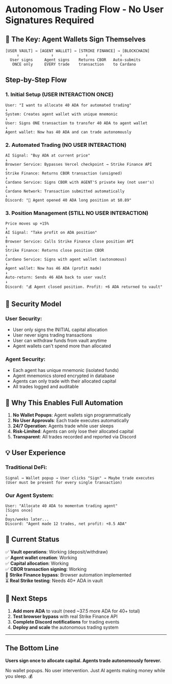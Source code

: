# Autonomous Trading Flow - No User Signatures Required

## 🎯 The Key: Agent Wallets Sign Themselves

```
[USER VAULT] → [AGENT WALLET] → [STRIKE FINANCE] → [BLOCKCHAIN]
     ↑              ↑              ↑              ↑
  User signs     Agent signs    Returns CBOR   Auto-submits
   ONCE only     EVERY trade    transaction    to Cardano
```

## Step-by-Step Flow

### 1. Initial Setup (USER INTERACTION ONCE)
```
User: "I want to allocate 40 ADA for automated trading"
↓
System: Creates agent wallet with unique mnemonic
↓  
User: Signs ONE transaction to transfer 40 ADA to agent wallet
↓
Agent wallet: Now has 40 ADA and can trade autonomously
```

### 2. Automated Trading (NO USER INTERACTION)
```
AI Signal: "Buy ADA at current price"
↓
Browser Service: Bypasses Vercel checkpoint → Strike Finance API
↓
Strike Finance: Returns CBOR transaction (unsigned)
↓
Cardano Service: Signs CBOR with AGENT'S private key (not user's)
↓
Cardano Network: Transaction submitted automatically
↓
Discord: "🚀 Agent opened 40 ADA long position at $0.89"
```

### 3. Position Management (STILL NO USER INTERACTION)
```
Price moves up +15%
↓
AI Signal: "Take profit on ADA position"
↓
Browser Service: Calls Strike Finance close position API
↓
Strike Finance: Returns close position CBOR
↓
Cardano Service: Signs with agent wallet (autonomous)
↓
Agent wallet: Now has 46 ADA (profit made)
↓
Auto-return: Sends 46 ADA back to user vault
↓
Discord: "💰 Agent closed position. Profit: +6 ADA returned to vault"
```

## 🔐 Security Model

### User Security:
- User only signs the INITIAL capital allocation
- User never signs trading transactions
- User can withdraw funds from vault anytime
- Agent wallets can't spend more than allocated

### Agent Security:
- Each agent has unique mnemonic (isolated funds)
- Agent mnemonics stored encrypted in database
- Agents can only trade with their allocated capital
- All trades logged and auditable

## 🤖 Why This Enables Full Automation

1. **No Wallet Popups**: Agent wallets sign programmatically
2. **No User Approvals**: Each trade executes automatically
3. **24/7 Operation**: Agents trade while user sleeps
4. **Risk-Limited**: Agents can only lose their allocated capital
5. **Transparent**: All trades recorded and reported via Discord

## 💡 User Experience

### Traditional DeFi:
```
Signal → Wallet popup → User clicks "Sign" → Maybe trade executes
(User must be present for every single transaction)
```

### Our Agent System:
```
User: "Allocate 40 ADA to momentum trading agent"
[Signs once]
↓
Days/weeks later...
Discord: "Agent made 12 trades, net profit: +8.5 ADA"
```

## 🧪 Current Status

✅ **Vault operations**: Working (deposit/withdraw)  
✅ **Agent wallet creation**: Working  
✅ **Capital allocation**: Working  
✅ **CBOR transaction signing**: Working  
🔧 **Strike Finance bypass**: Browser automation implemented  
⏳ **Real Strike testing**: Needs 40+ ADA in vault  

## 🚀 Next Steps

1. **Add more ADA** to vault (need ~37.5 more ADA for 40+ total)
2. **Test browser bypass** with real Strike Finance API
3. **Complete Discord notifications** for trading events
4. **Deploy and scale** the autonomous trading system

---

## The Bottom Line

**Users sign once to allocate capital. Agents trade autonomously forever.**

No wallet popups. No user intervention. Just AI agents making money while you sleep. 💰